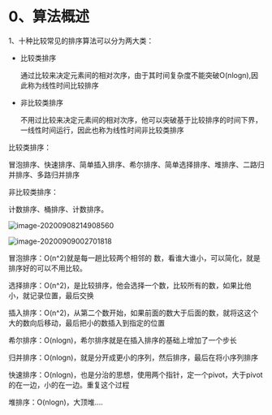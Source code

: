 # 0、算法概述

1、十种比较常见的排序算法可以分为两大类：

- 比较类排序

  通过比较来决定元素间的相对次序，由于其时间复杂度不能突破O(nlogn),因此称为线性时间比较排序

- 非比较类排序

  不用过比较来决定元素间的相对次序，他可以突破基于比较排序的时间下界，一线性时间运行，因此也称为线性时间非比较类排序

比较类排序：

冒泡排序、快速排序、简单插入排序、希尔排序、简单选择排序、堆排序、二路归并排序、多路归并排序

非比较类排序：

计数排序、桶排序、计数排序。

![image-20200908214908560](https://gitee.com/jet5devil/typora-picture/raw/master/img/20200908214908.png)

![image-20200909002701818](https://gitee.com/jet5devil/typora-picture/raw/master/img/20200909002701.png)



冒泡排序：O(n^2)就是每一趟比较两个相邻的 数，看谁大谁小，可以简化，就是排序好的可以不用比较。

选择排序：O(n^2)，是比较排序，他会选择一个数，比较所有的数，如果比他小，就记录位置，最后交换

插入排序：O(n^2)，从第二个数开始，如果前面的数大于后面的数，就将这这个大的数向后移动，最后把小的数插入到指定的位置

希尔排序：O(nlogn)，希尔排序就是在插入排序的基础上增加了一个步长

归并排序：O(nlogn)，就是分开成更小的序列，然后排序，最后在将小序列排序

快速排序：O(nlogn)，也是分治的思想，使用两个指针，定一个pivot，大于pivot的在一边，小的在一边。重复这个过程

堆排序：O(nlogn)，大顶堆....